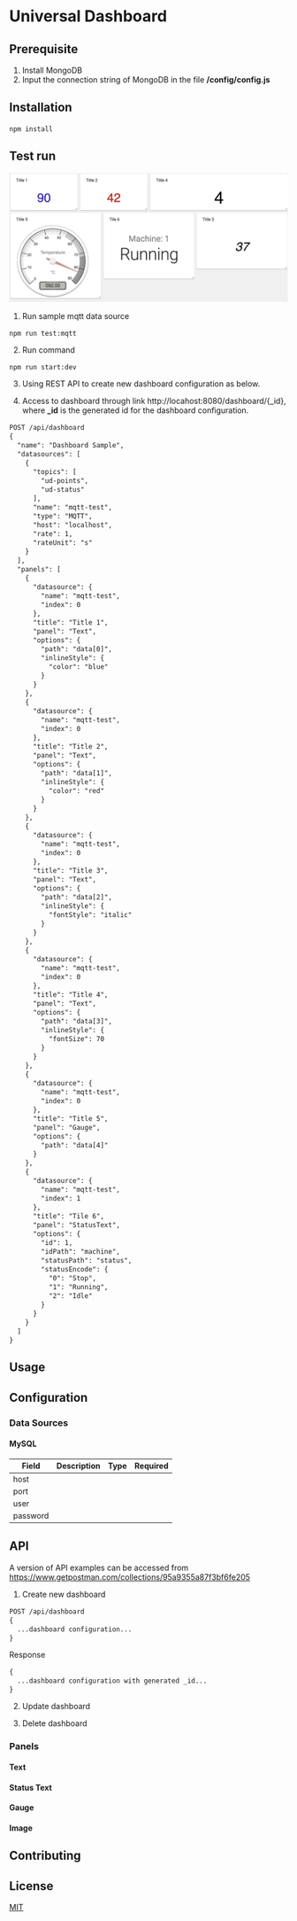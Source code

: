 # Universal Dashboard
## Prerequisite
1. Install MongoDB
2. Input the connection string of MongoDB in the file **/config/config.js**

## Installation

```
npm install
```

## Test run

![](/client/public/assets/gif/sample.gif)
1. Run sample mqtt data source
```
npm run test:mqtt
```
2. Run command
```
npm run start:dev
```
3. Using REST API to create new dashboard configuration as below.

4. Access to dashboard through link http://locahost:8080/dashboard/{_id}, where **_id** is the generated id for the dashboard configuration.

```
POST /api/dashboard
{
  "name": "Dashboard Sample",
  "datasources": [
    {
      "topics": [
        "ud-points",
        "ud-status"
      ],
      "name": "mqtt-test",
      "type": "MQTT",
      "host": "localhost",
      "rate": 1,
      "rateUnit": "s"
    }
  ],
  "panels": [
    {
      "datasource": {
        "name": "mqtt-test",
        "index": 0
      },
      "title": "Title 1",
      "panel": "Text",
      "options": {
        "path": "data[0]",
        "inlineStyle": {
          "color": "blue"
        }
      }
    },
    {
      "datasource": {
        "name": "mqtt-test",
        "index": 0
      },
      "title": "Title 2",
      "panel": "Text",
      "options": {
        "path": "data[1]",
        "inlineStyle": {
          "color": "red"
        }
      }
    },
    {
      "datasource": {
        "name": "mqtt-test",
        "index": 0
      },
      "title": "Title 3",
      "panel": "Text",
      "options": {
        "path": "data[2]",
        "inlineStyle": {
          "fontStyle": "italic"
        }
      }
    },
    {
      "datasource": {
        "name": "mqtt-test",
        "index": 0
      },
      "title": "Title 4",
      "panel": "Text",
      "options": {
        "path": "data[3]",
        "inlineStyle": {
          "fontSize": 70
        }
      }
    },
    {
      "datasource": {
        "name": "mqtt-test",
        "index": 0
      },
      "title": "Title 5",
      "panel": "Gauge",
      "options": {
        "path": "data[4]"
      }
    },
    {
      "datasource": {
        "name": "mqtt-test",
        "index": 1
      },
      "title": "Tile 6",
      "panel": "StatusText",
      "options": {
        "id": 1,
        "idPath": "machine",
        "statusPath": "status",
        "statusEncode": {
          "0": "Stop",
          "1": "Running",
          "2": "Idle"
        }
      }
    }
  ]
}
```


## Usage

## Configuration
### Data Sources
#### MySQL
Field | Description | Type | Required
----- | ----------- | ---- | --------
host  |
port  |
user  |
password|

## API

A version of API examples can be accessed from https://www.getpostman.com/collections/95a9355a87f3bf6fe205

1. Create new dashboard

```
POST /api/dashboard
{
  ...dashboard configuration...
}
```

Response

```
{
  ...dashboard configuration with generated _id...
}
```

2. Update dashboard

3. Delete dashboard

### Panels
#### Text

#### Status Text

#### Gauge

#### Image

## Contributing


## License
[MIT](https://choosealicense.com/licenses/mit/)
